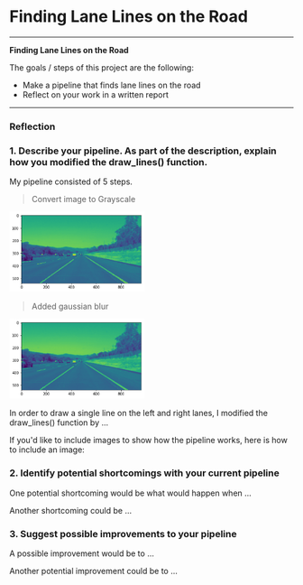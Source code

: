 # **Finding Lane Lines on the Road**

---

**Finding Lane Lines on the Road**

The goals / steps of this project are the following:
* Make a pipeline that finds lane lines on the road
* Reflect on your work in a written report

---

### Reflection

### 1. Describe your pipeline. As part of the description, explain how you modified the draw_lines() function.

My pipeline consisted of 5 steps.
> Convert image to Grayscale
<img src="img/step1.png" width="240" alt="Grayscale" />

> Added gaussian blur
<img src="img/step2.png" width="240" alt="Grayscale" />

In order to draw a single line on the left and right lanes, I modified the draw_lines() function by ...

If you'd like to include images to show how the pipeline works, here is how to include an image:


### 2. Identify potential shortcomings with your current pipeline


One potential shortcoming would be what would happen when ...

Another shortcoming could be ...


### 3. Suggest possible improvements to your pipeline

A possible improvement would be to ...

Another potential improvement could be to ...
